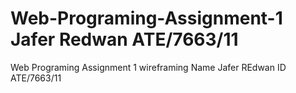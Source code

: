 # Web-Programing-Assignment-1 Jafer Redwan ATE/7663/11
Web Programing Assignment 1 wireframing
Name Jafer REdwan
ID ATE/7663/11
